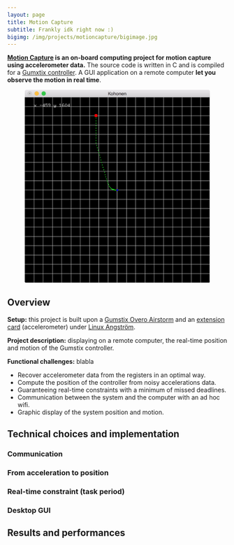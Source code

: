 ```yaml
---
layout: page
title: Motion Capture
subtitle: Frankly idk right now :)
bigimg: /img/projects/motioncapture/bigimage.jpg
---
```


**[Motion Capture](https://github.com/johan-gras/Motion-Capture) is an on-board computing project for motion capture using accelerometer data.**
The source code is written in C and is compiled for a [Gumxtix controller](https://www.gumstix.com/).
A GUI application on a remote computer **let you observe the motion in real time**.

<div style="text-align: center;">
	<figure>
	  <img src="/img/projects/motioncapture/gui.jpeg" alt="GUI application"/>
	</figure>
</div>

## Overview

**Setup:** this project is built upon a [Gumstix Overo Airstorm](https://store.gumstix.com/coms/overo-coms/overo-airstorm-y-com.html) and an [extension card](https://store.gumstix.com/development-boards/gallop43.html) (accelerometer) under [Linux Angström](http://www.angstrom-distribution.org/).

**Project description:** displaying on a remote computer, the real-time position and motion of the Gumstix controller.

**Functional challenges:** blabla
- Recover accelerometer data from the registers in an optimal way.
- Compute the position of the controller from noisy accelerations data.
- Guaranteeing real-time constraints with a minimum of missed deadlines.
- Communication between the system and the computer with an ad hoc wifi.
- Graphic display of the system position and motion.



<p></p>

## Technical choices and implementation

### Communication

### From acceleration to position

### Real-time constraint (task period)

### Desktop GUI

## Results and performances